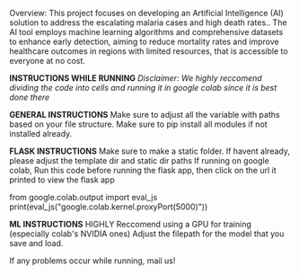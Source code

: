 Overview:
This project focuses on developing an Artificial Intelligence (AI) solution to address the escalating malaria cases and high death rates.. The AI tool employs machine learning algorithms and comprehensive datasets to enhance early detection, aiming to reduce mortality rates and improve healthcare outcomes in regions with limited resources, that is accessible to everyone at no cost.

**INSTRUCTIONS WHILE RUNNING**
*Disclaimer: We highly reccomend dividing the code into cells and running it in google colab since it is best done there*

**GENERAL INSTRUCTIONS**
Make sure to adjust all the variable with paths based on your file structure.
Make sure to pip install all modules if not installed already.

**FLASK INSTRUCTIONS**
Make sure to make a static folder.
If havent already, please adjust the template dir and static dir paths
If running on google colab, Run this code before running the flask app, then click on the url it printed to view the flask app


from google.colab.output import eval_js
print(eval_js("google.colab.kernel.proxyPort(5000)"))

**ML INSTRUCTIONS**
HIGHLY Reccomend using a GPU for training (especially colab's NVIDIA ones)
Adjust the filepath for the model that you save and load.


If any problems occur while running, mail us!
